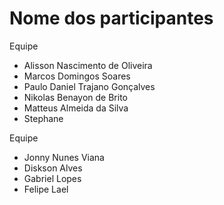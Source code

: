 <h1>Nome dos participantes</h1>

Equipe
- Alisson Nascimento de Oliveira
- Marcos Domingos Soares 
- Paulo Daniel Trajano Gonçalves
- Nikolas Benayon de Brito
- Matteus Almeida da Silva
- Stephane

Equipe
- Jonny Nunes Viana
- Diskson Alves
- Gabriel Lopes
- Felipe Lael
